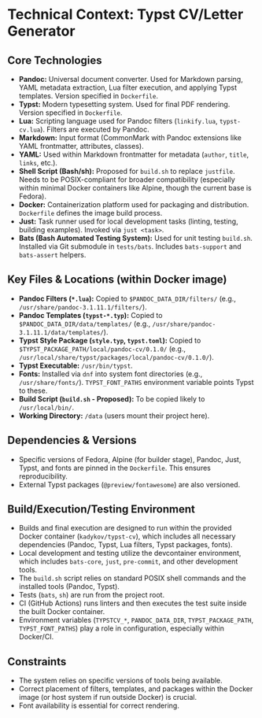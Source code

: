 # Technical Context: Typst CV/Letter Generator

## Core Technologies

-   **Pandoc:** Universal document converter. Used for Markdown parsing, YAML metadata extraction, Lua filter execution, and applying Typst templates. Version specified in `Dockerfile`.
-   **Typst:** Modern typesetting system. Used for final PDF rendering. Version specified in `Dockerfile`.
-   **Lua:** Scripting language used for Pandoc filters (`linkify.lua`, `typst-cv.lua`). Filters are executed by Pandoc.
-   **Markdown:** Input format (CommonMark with Pandoc extensions like YAML frontmatter, attributes, classes).
-   **YAML:** Used within Markdown frontmatter for metadata (`author`, `title`, `links`, etc.).
-   **Shell Script (Bash/sh):** Proposed for `build.sh` to replace `justfile`. Needs to be POSIX-compliant for broader compatibility (especially within minimal Docker containers like Alpine, though the current base is Fedora).
-   **Docker:** Containerization platform used for packaging and distribution. `Dockerfile` defines the image build process.
-   **Just:** Task runner used for local development tasks (linting, testing, building examples). Invoked via `just <task>`.
-   **Bats (Bash Automated Testing System):** Used for unit testing `build.sh`. Installed via Git submodule in `tests/bats`. Includes `bats-support` and `bats-assert` helpers.

## Key Files & Locations (within Docker image)

-   **Pandoc Filters (`*.lua`):** Copied to `$PANDOC_DATA_DIR/filters/` (e.g., `/usr/share/pandoc-3.1.11.1/filters/`).
-   **Pandoc Templates (`typst-*.typ`):** Copied to `$PANDOC_DATA_DIR/data/templates/` (e.g., `/usr/share/pandoc-3.1.11.1/data/templates/`).
-   **Typst Style Package (`style.typ`, `typst.toml`):** Copied to `$TYPST_PACKAGE_PATH/local/pandoc-cv/0.1.0/` (e.g., `/usr/local/share/typst/packages/local/pandoc-cv/0.1.0/`).
-   **Typst Executable:** `/usr/bin/typst`.
-   **Fonts:** Installed via `dnf` into system font directories (e.g., `/usr/share/fonts/`). `TYPST_FONT_PATHS` environment variable points Typst to these.
-   **Build Script (`build.sh` - Proposed):** To be copied likely to `/usr/local/bin/`.
-   **Working Directory:** `/data` (users mount their project here).

## Dependencies & Versions

-   Specific versions of Fedora, Alpine (for builder stage), Pandoc, Just, Typst, and fonts are pinned in the `Dockerfile`. This ensures reproducibility.
-   External Typst packages (`@preview/fontawesome`) are also versioned.

## Build/Execution/Testing Environment

-   Builds and final execution are designed to run within the provided Docker container (`kadykov/typst-cv`), which includes all necessary dependencies (Pandoc, Typst, Lua filters, Typst packages, fonts).
-   Local development and testing utilize the devcontainer environment, which includes `bats-core`, `just`, `pre-commit`, and other development tools.
-   The `build.sh` script relies on standard POSIX shell commands and the installed tools (Pandoc, Typst).
-   Tests (`bats`, `sh`) are run from the project root.
-   CI (GitHub Actions) runs linters and then executes the test suite inside the built Docker container.
-   Environment variables (`TYPSTCV_*`, `PANDOC_DATA_DIR`, `TYPST_PACKAGE_PATH`, `TYPST_FONT_PATHS`) play a role in configuration, especially within Docker/CI.

## Constraints

-   The system relies on specific versions of tools being available.
-   Correct placement of filters, templates, and packages within the Docker image (or host system if run outside Docker) is crucial.
-   Font availability is essential for correct rendering.
